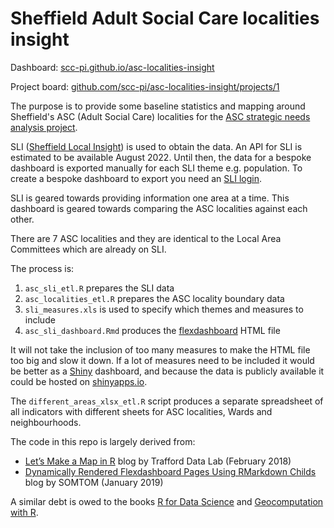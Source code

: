 # Sheffield Adult Social Care localities insight  

Dashboard: [scc-pi.github.io/asc-localities-insight](https://scc-pi.github.io/asc-localities-insight/)

Project board: [github.com/scc-pi/asc-localities-insight/projects/1](https://github.com/scc-pi/asc-localities-insight/projects/1)  

The purpose is to provide some baseline statistics and mapping around Sheffield's ASC (Adult Social Care) localities for the [ASC strategic needs analysis project](https://github.com/scc-pi/ASC_SNA).  

SLI ([Sheffield Local Insight](https://sheffield.communityinsight.org/)) is used to obtain the data. An API for SLI is estimated to be available August 2022. Until then, the data for a bespoke dashboard is exported manually for each SLI theme e.g. population. To create a bespoke dashboard to export you need an [SLI login](https://local.communityinsight.org/login/).

SLI is geared towards providing information one area at a time. This dashboard is geared towards comparing the ASC localities against each other.

There are 7 ASC localities and they are identical to the Local Area Committees which are already on SLI.

The process is:
1. `asc_sli_etl.R` prepares the SLI data  
1. `asc_localities_etl.R` prepares the ASC locality boundary data  
1. `sli_measures.xls` is used to specify which themes and measures to include  
1. `asc_sli_dashboard.Rmd` produces the [flexdashboard](https://pkgs.rstudio.com/flexdashboard/) HTML file  

It will not take the inclusion of too many measures to make the HTML file too big and slow it down. If a lot of measures need to be included it would be better as a [Shiny](https://shiny.rstudio.com/) dashboard, and because the data is publicly available it could be hosted on [shinyapps.io](https://www.shinyapps.io/).

The `different_areas_xlsx_etl.R` script produces a separate spreadsheet of all indicators with different sheets for ASC localities, Wards and neighbourhoods.  

The code in this repo is largely derived from:  
- [Let’s Make a Map in R](https://medium.com/@traffordDataLab/lets-make-a-map-in-r-7bd1d9366098) blog by Trafford Data Lab (February 2018)  
- [Dynamically Rendered Flexdashboard Pages Using RMarkdown Childs](https://somtom.github.io/post/using-dynamically-rendered-r-markdown-childs-for-reports/) blog by SOMTOM (January 2019)  

A similar debt is owed to the books [R for Data Science](https://r4ds.had.co.nz/) and [Geocomputation with R](https://geocompr.robinlovelace.net/).